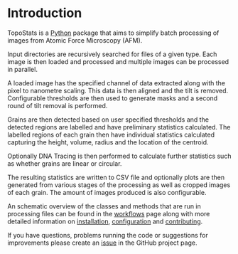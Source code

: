 # Introduction

TopoStats is a [Python](https://www.python.org/) package that aims to simplify batch processing of images from Atomic
Force Microscopy (AFM).

Input directories are recursively searched for files of a given type. Each image is then loaded and processed and
multiple images can be processed in parallel.

A loaded image has the specified channel of data extracted along with the pixel to nanometre scaling. This data is then
aligned and the tilt is removed. Configurable thresholds are then used to generate masks and a second round of tilt
removal is performed.

Grains are then detected based on user specified thresholds and the detected regions are labelled and have preliminary
statistics calculated. The labelled regions of each grain then have individual statistics calculated capturing the
height, volume, radius and the location of the centroid.

Optionally DNA Tracing is then performed to calculate further statistics such as whether grains are linear or circular.

The resulting statistics are written to CSV file and optionally plots are then generated from various stages of the
processing as well as cropped images of each grain. The amount of images produced is also configurable.


An schematic overview of the classes and methods that are run in processing files can be found in the
[workflows](workflows) page along with more detailed information on [installation](installation),
[configuration](configuration) and [contributing](contributing).

If you have questions, problems running the code or suggestions for improvements please create an
[issue](https://github.com/AFM-SPM/TopoStats/issues) in the GitHub project page.

<!-- Image processing is performed using the 'pygwytracing' script -->

<!-- The algorithm searches recursively for files within a user-defined directory. -->
<!-- This search also excludes any files of the format ‘_cs’ which are cropped files exported by the Nanoscope Analysis software. -->
<!-- AFM images are loaded  using gwyddion functions and topography data is automatically selected using the choosechannels function. -->
<!-- The pixel size and dimensions of each image are determined using the imagedetails function, which allows all inputs to be specified in real, i.e. nanometre values, in place of pixel values. -->
<!-- This is especially important for datasets with changing resolution. -->

<!-- Basic image processing is performed in the function editfile which uses the functions: ‘align rows’ to remove offsets between scan lines; ‘level’ to remove sample tilt as a first order polynomial; ‘flatten base’ which uses a combination of facet and polynomial levelling with automated masking; and ‘zeromean’ which sets the mean value of the image, i.e. the background, to zero. -->
<!-- A gaussian filter (sigma = 1.5) of 3.5 pixels (1-2 nm) is applied to remove pixel errors and high frequency noise. -->

<!-- Single DNA molecules are identified in images using a modified extension of Gwyddion’s automated masking protocols, in which masks are used to define the positions of individual features (grains) on the imaged surface. -->
<!-- The grains within a flattened AFM image are identified using the ‘mask_outliers’ function, which masks data  points with height values that deviate from the mean by more than 1sigma (with 3sigma corresponding to a standard gaussian). -->
<!-- Grains which touch the edge of the image (i.e. are incomplete) are removed using the ‘grains_remove_touching_border’ function and grains which are smaller than 200 nm2 are removed using the ‘grains_remove_by_size’ function. -->
<!-- Erroneous grains are removed using the removelargeobjects and removesmallobjects functions, which themselves use the function find_median_pixel_area to determine the size range of objects to remove. The ‘grains_remove_by_size’ function is then called again to remove grains which fall outside 50 % - 150 % of the median grain area determined in the previous step. -->

<!-- Grain statistics are then calculated for each image using the grainanalysis function which utilises the ‘grains_get_values’ function to obtain a number of statistical properties which are saved using the saveindividualstats function as ‘.json’ and ‘.txt’ files for later use in a subdirectory ‘GrainStatistics’ in the specified path. -->
<!-- In addition, each grain’s values are appended to an array [appended_data], to statistically analyse the morphologies of DNA molecules from all images for a given experiment (presumed to be within a single  directory). -->
<!-- This array is converted to a pandas dataframe using the getdataforallfiles function and saved out using the savestats function as ‘.json’ and ‘.txt’ files with the name of the directory in the original path. -->

<!-- Individual grains (i.e. isolated molecules) are cropped out using the function bbox, which uses the grain centre x and y positions obtained in the grainanalysis function to duplicate the original image and crop it to a predefined size (here 80 nm) around the centre of the grain. These images are then labelled with the grain ID and saved out as tiff files in a subdirectory ‘Cropped’ in the specified path. -->
<!-- To allow for further processing in python, there is an option to obtain the image or mask as a numpy array41, using the function exportasnparray. The processed image, and a copy with the mask overlaid are saved out using the savefiles function to a subdirectory ‘Processed’ in the specified path. -->

<!-- Statistical analysis and plotting is performed using the 'statsplotting' script. -->
<!-- This script uses the importfromjson function to import the JSON format file exported by pygwytracing and calculates various statistical parameters for all grain quantities, e.g. length, width and saves these out as a new JSON file using the savestats function. -->
<!-- Both KDE plots and histograms are generated for any of the grain quantities using the matplotlib42 and seaborn43 libraries within the functions plotkde, plotcolumns and plothist. -->
